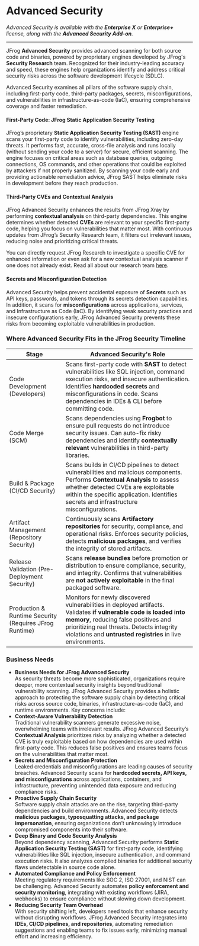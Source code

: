 # Advanced Security

_Advanced Security is available with the **Enterprise X** or **Enterprise+** license, along with the **Advanced Security Add-on**._

***

JFrog **Advanced Security** provides advanced scanning for both source code and binaries, powered by proprietary engines developed by JFrog's **Security Research** team. Recognized for their industry-leading accuracy and speed, these engines help organizations identify and address critical security risks across the software development lifecycle (SDLC).

Advanced Security examines all pillars of the software supply chain, including first-party code, third-party packages, secrets, misconfigurations, and vulnerabilities in infrastructure-as-code (IaC), ensuring comprehensive coverage and faster remediation.

#### First-Party Code: JFrog Static Application Security Testing

JFrog’s proprietary **Static Application Security Testing (SAST)** engine scans your first-party code to identify vulnerabilities, including zero-day threats. It performs fast, accurate, cross-file analysis and runs locally (without sending your code to a server) for secure, efficient scanning. The engine focuses on critical areas such as database queries, outgoing connections, OS commands, and other operations that could be exploited by attackers if not properly sanitized. By scanning your code early and providing actionable remediation advice, JFrog SAST helps eliminate risks in development before they reach production.

#### Third-Party CVEs and Contextual Analysis

JFrog Advanced Security enhances the results from JFrog Xray by performing **contextual analysis** on third-party dependencies. This engine determines whether detected **CVEs** are relevant to your specific first-party code, helping you focus on vulnerabilities that matter most. With continuous updates from JFrog’s Security Research team, it filters out irrelevant issues, reducing noise and prioritizing critical threats.

You can directly request JFrog Research to investigate a specific CVE for enhanced information or even ask for a new contextual analysis scanner if one does not already exist. Read all about our research team [here](https://research.jfrog.com/).

#### Secrets and Misconfiguration Detection

Advanced Security helps prevent accidental exposure of **Secrets** such as API keys, passwords, and tokens through its secrets detection capabilities. In addition, it scans for **misconfigurations** across applications, services, and Infrastructure as Code (IaC). By identifying weak security practices and insecure configurations early, JFrog Advanced Security prevents these risks from becoming exploitable vulnerabilities in production.

### Where Advanced Security Fits in the JFrog Security Timeline

| Stage                                                  | Advanced Security's Role                                                                                                                                                                                                                                             |
| ------------------------------------------------------ | -------------------------------------------------------------------------------------------------------------------------------------------------------------------------------------------------------------------------------------------------------------------- |
| Code Development (Developers)                          | Scans first-party code with **SAST** to detect vulnerabilities like SQL injection, command execution risks, and insecure authentication. Identifies **hardcoded secrets** and misconfigurations in code. Scans dependencies in IDEs & CLI before committing code.    |
| Code Merge (SCM)                                       | Scans dependencies using **Frogbot** to ensure pull requests do not introduce security issues. Can auto-fix risky dependencies and identify **contextually relevant** vulnerabilities in third-party libraries.                                                      |
| Build & Package (CI/CD Security)                       | Scans builds in CI/CD pipelines to detect vulnerabilities and malicious components. Performs **Contextual Analysis** to assess whether detected CVEs are exploitable within the specific application. Identifies secrets and infrastructure misconfigurations.       |
| Artifact Management (Repository Security)              | Continuously scans **Artifactory repositories** for security, compliance, and operational risks. Enforces security policies, detects **malicious packages**, and verifies the integrity of stored artifacts.                                                         |
| Release Validation (Pre-Deployment Security)           | Scans **release bundles** before promotion or distribution to ensure compliance, security, and integrity. Confirms that vulnerabilities are **not actively exploitable** in the final packaged software.                                                             |
| Production & Runtime Security (Requires JFrog Runtime) | Monitors for newly discovered vulnerabilities in deployed artifacts. Validates **if vulnerable code is loaded into memory**, reducing false positives and prioritizing real threats. Detects integrity violations and **untrusted registries** in live environments. |

### Business Needs

* **Business Needs for JFrog Advanced Security**\
  As security threats become more sophisticated, organizations require deeper, more contextual security insights beyond traditional vulnerability scanning. JFrog Advanced Security provides a holistic approach to protecting the software supply chain by detecting critical risks across source code, binaries, infrastructure-as-code (IaC), and runtime environments. Key concerns include:
* **Context-Aware Vulnerability Detection**\
  Traditional vulnerability scanners generate excessive noise, overwhelming teams with irrelevant results. JFrog Advanced Security’s **Contextual Analysis** prioritizes risks by analyzing whether a detected CVE is truly exploitable based on how dependencies are used within first-party code. This reduces false positives and ensures teams focus on the vulnerabilities that matter most.
* **Secrets and Misconfiguration Protection**\
  Leaked credentials and misconfigurations are leading causes of security breaches. Advanced Security scans for **hardcoded secrets, API keys, and misconfigurations** across applications, containers, and infrastructure, preventing unintended data exposure and reducing compliance risks.
* **Proactive Supply Chain Security**\
  Software supply chain attacks are on the rise, targeting third-party dependencies and build environments. Advanced Security detects **malicious packages, typosquatting attacks, and package impersonation**, ensuring organizations don’t unknowingly introduce compromised components into their software.
* **Deep Binary and Code Security Analysis**\
  Beyond dependency scanning, Advanced Security performs **Static Application Security Testing (SAST)** for first-party code, identifying vulnerabilities like SQL injection, insecure authentication, and command execution risks. It also analyzes compiled binaries for additional security flaws undetectable in source code alone.
* **Automated Compliance and Policy Enforcement**\
  Meeting regulatory requirements like SOC 2, ISO 27001, and NIST can be challenging. Advanced Security automates **policy enforcement and security monitoring**, integrating with existing workflows (JIRA, webhooks) to ensure compliance without slowing down development.
* **Reducing Security Team Overhead**\
  With security shifting left, developers need tools that enhance security without disrupting workflows. JFrog Advanced Security integrates into **IDEs, CI/CD pipelines, and repositories**, automating remediation suggestions and enabling teams to fix issues early, minimizing manual effort and increasing efficiency.

